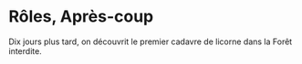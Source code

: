 # Rôles, Après-coup 

Dix jours plus tard, on découvrit le premier cadavre de licorne dans la
Forêt interdite.
